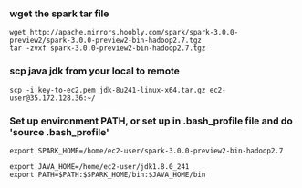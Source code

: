 ### wget the spark tar file
```
wget http://apache.mirrors.hoobly.com/spark/spark-3.0.0-preview2/spark-3.0.0-preview2-bin-hadoop2.7.tgz
tar -zvxf spark-3.0.0-preview2-bin-hadoop2.7.tgz
```
### scp java jdk from your local to remote 
```
scp -i key-to-ec2.pem jdk-8u241-linux-x64.tar.gz ec2-user@35.172.128.36:~/
```
### Set up environment PATH,  or set up in .bash_profile file and do 'source .bash_profile' 
```
export SPARK_HOME=/home/ec2-user/spark-3.0.0-preview2-bin-hadoop2.7

export JAVA_HOME=/home/ec2-user/jdk1.8.0_241
export PATH=$PATH:$SPARK_HOME/bin:$JAVA_HOME/bin
```

